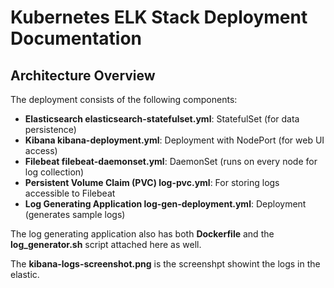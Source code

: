 # Kubernetes ELK Stack Deployment Documentation

## Architecture Overview

The deployment consists of the following components:

- **Elasticsearch elasticsearch-statefulset.yml**: StatefulSet (for data persistence)
- **Kibana kibana-deployment.yml**: Deployment with NodePort (for web UI access)
- **Filebeat filebeat-daemonset.yml**: DaemonSet (runs on every node for log collection)
- **Persistent Volume Claim (PVC) log-pvc.yml**: For storing logs accessible to Filebeat
- **Log Generating Application log-gen-deployment.yml**: Deployment (generates sample logs)

The log generating application also has both **Dockerfile** and the **log_generator.sh** script attached here as well.

The **kibana-logs-screenshot.png** is the screenshpt showint the logs in the elastic.